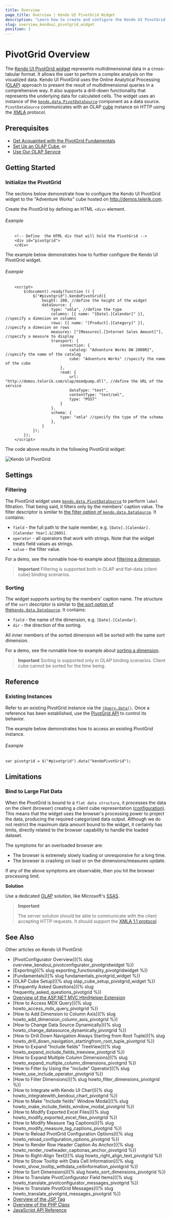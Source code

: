 ```yaml
---
title: Overview
page_title: Overview | Kendo UI PivotGrid Widget
description: "Learn how to create and configure the Kendo UI PivotGrid widget."
slug: overview_kendoui_pivotgrid_widget
position: 1
---
```


# PivotGrid Overview

The [Kendo UI PivotGrid widget](http://demos.telerik.com/kendo-ui/pivotgrid/index) represents multidimensional data in a cross-tabular format. It allows the user to perform a complex analysis on the visualized data. Kendo UI PivotGrid uses the Online Analytical Processing ([OLAP](http://en.wikipedia.org/wiki/Online_analytical_processing)) approach to present the result of multidimensional queries in a comprehensive way. It also supports a drill-down functionality that represents the underlying data for calculated cells. The widget uses an instance of the [`kendo.data.PivotDataSource`](/api/framework/pivotdatasource) component as a data source. `PivotDataSource` communicates with an OLAP [cube](http://en.wikipedia.org/wiki/OLAP_cube) instance on HTTP using the [XMLA](http://en.wikipedia.org/wiki/XML_for_Analysis) protocol.

## Prerequisites

- [Get Acquainted with the PivotGrid Fundamentals](/web/pivotgrid/fundamentals)
- [Set Up an OLAP Cube](/web/pivotgrid/olap-cube-setup), or
- [Use Our OLAP Service](http://demos.telerik.com/olap/msmdpump.dll)

## Getting Started

### Initialize the PivotGrid

The sections below demonstrate how to configure the Kendo UI PivotGrid widget to the "Adventure Works" cube hosted on http://demos.telerik.com.

Create the PivotGrid by defining an HTML `<div>` element.

###### Example

		<!-- Define	 the HTML div that will hold the PivotGrid -->
		<div id="pivotgrid">
		</div>

The example below demonstrates how to further configure the Kendo UI PivotGrid widget.

###### Example

        <script>
        	$(document).ready(function () {
            	$("#pivotgrid").kendoPivotGrid({
					height: 200, //define the height of the widget
					dataSource: {
						type: "xmla", //define the type
						columns: [{ name: "[Date].[Calendar]" }], //specify a dimesion on columns
						rows: [{ name: "[Product].[Category]" }], //specify a dimesion on rows
						measures: ["[Measures].[Internet Sales Amount]"], //specify a measure to display
						transport: {
                            connection: {
                                catalog: "Adventure Works DW 2008R2", //specify the name of the catalog
                                cube: "Adventure Works" //specify the name of the cube
                            },
                            read: {
                                url: "http://demos.telerik.com/olap/msmdpump.dll", //define the URL of the service
                                dataType: "text",
                                contentType: "text/xml",
                                type: "POST"
                            }
                        },
						schema: {
                            type: "xmla" //specify the type of the schema
                        },
					}
				});
        	});
    	</script>

The code above results in the following PivotGrid widget:

![Kendo UI PivotGrid](/images/pivotgrid.png)

## Settings

### Filtering

The PivotGrid widget uses [`kendo.data.PivotDataSource`](/api/framework/pivotdatasource) to perform `label` filtration. That being said, it filters only by the members' caption value. The filter descriptor is similar to [the filter option of `kendo.data.DataSource`](/api/javascript/data/datasource#configuration-filter). It contains:

- `field` - the full path to the tuple member, e.g. `[Date].[Calendar].[Calendar Year].&[2005]`.
- `operator` - all operators that work with strings. Note that the widget treats field values as strings.
- `value` - the filter value.

For a demo, see the runnable how-to example about [filtering a dimension](/web/pivotgrid/how-to/filter-dimension).

> **Important**
> Filtering is supported both in OLAP and flat-data (client cube) binding scenarios.

### Sorting

The widget supports sorting by the members' caption name. The structure of the `sort` descriptor is similar to [the sort option of the`kendo.data.DataSource`](/api/javascript/data/datasource#configuration-sort). It contains:

- `field` - the name of the dimension, e.g. `[Date].[Calendar]`.
- `dir` - the direction of the sorting.

All inner members of the sorted dimension will be sorted with the same sort dimension.

For a demo, see the runnable how-to example about [sorting a dimension](/web/pivotgrid/how-to/sort-dimension).

> **Important**
> Sorting is supported only in OLAP binding scenarios. Client cube cannot be sorted for the time being.

## Reference

### Existing Instances

Refer to an existing PivotGrid instance via the [`jQuery.data()`](http://api.jquery.com/jQuery.data/). Once a reference has been established, use the [PivotGrid API](/api/web/pivotgrid) to control its behavior.

The example below demonstrates how to access an existing PivotGrid instance.

###### Example

    var pivotgrid = $("#pivotgrid").data("kendoPivotGrid");

## Limitations

### Bind to Large Flat Data

When the PivotGrid is bound to a `flat data structure`, it processes the data on the client (browser) creating a client cube representation [(configuration)](/api/javascript/data/pivotdatasource#configuration-schema.cube). This means that the widget uses the browser's processing power to project the data, producing the required categorized data output. Although we do not restrict the maximum data amount bound to the widget, it certainly has limits, directly related to the browser capability to handle the loaded dataset.

The symptoms for an overloaded browser are:

- The browser is extremely slowly loading or unresponsive for a long time.
- The browser is crashing on load or on the dimensions/measures update.

If any of the above symptoms are observable, then you hit the browser processing limit.

**Solution**

Use a dedicated [OLAP](https://en.wikipedia.org/wiki/Online_analytical_processing) solution, like Microsoft's [SSAS](https://technet.microsoft.com/en-us/library/ms175609(v=sql.90).aspx).

> **Important**
>
> The server solution should be able to communicate with the client accepting HTTP requests. It should support the [XMLA 1.1 protocol](https://en.wikipedia.org/wiki/XML_for_Analysis).

## See Also

Other articles on Kendo UI PivotGrid:

* [PivotConfigurator Overview]({% slug overview_kendoui_pivotconfigurator_pivotgridwidget %})
* [Exporting]({% slug exporting_functionality_pivotgridwidget %})
* [Fundamentals]({% slug fundamentals_pivotgrid_widget %})
* [OLAP Cube Setup]({% slug olap_cube_setup_pivotgrid_widget %})
* [Frequently Asked Questions]({% slug frequently_asked_questions_pivotgrid %})
* [Overview of the ASP.NET MVC HtmlHelper Extension](/aspnet-mvc/helpers/pivotgrid/overview)
* [How to Access MDX Query]({% slug howto_access_mdx_query_pivotgrid %})
* [How to Add Dimension to Column Axis]({% slug howto_add_dimension_column_axis_pivotgrid %})
* [How to Change Data Source Dynamically]({% slug howto_change_datasource_dynamically_pivotgrid %})
* [How to Drill Down Navigation Always Starting from Root Tuple]({% slug howto_drill_down_navigation_startingfrom_root_tuple_pivotgrid %})
* [How to Expand "Include fields" TreeView]({% slug howto_expand_include_fields_treeview_pivotgrid %})
* [How to Expand Multiple Column Dimensions]({% slug howto_expand_multiple_column_dimensions_pivotgrid %})
* [How to Filter by Using the "include" Operator]({% slug howto_use_include_operator_pivotgrid %})
* [How to Filter Dimensions]({% slug howto_filter_dimensions_pivotgrid %})
* [How to Integrate with Kendo UI Chart]({% slug howto_integratewith_kendoui_chart_pivotgrid %})
* [How to Make "Include fields" Window Modal]({% slug howto_make_include_fields_window_modal_pivotgrid %})
* [How to Modify Exported Excel Files]({% slug howto_modify_exported_excel_files_pivotgrid %})
* [How to Modify Measure Tag Captions]({% slug howto_modify_measure_tag_captions_pivotgrid %})
* [How to Reload PivotGrid Configuration Options]({% slug howto_reload_configuration_options_pivotgrid %})
* [How to Render Row Header Caption As Anchor]({% slug howto_render_rowheader_captionas_anchor_pivotgrid %})
* [How to Right-Align Text]({% slug howto_right_align_text_pivotgrid %})
* [How to Show Tooltip with Data Cell Information]({% slug howto_show_tooltip_withdata_cellinformation_pivotgrid %})
* [How to Sort Dimensions]({% slug howto_sort_dimensions_pivotgrid %})
* [How to Translate PivotConfigurator Field Items]({% slug howto_translate_pivotconfigurator_messages_pivotgrid %})
* [How to Translate PivotGrid Messages]({% slug howto_translate_pivotgrid_messages_pivotgrid %})
* [Overview of the JSP Tag](/jsp/tags/pivotgrid/overview)
* [Overview of the PHP Class](/php/widgets/pivotgrid/overview)
* [JavaScript API Reference](/api/javascript/ui/pivotgrid)
